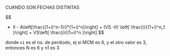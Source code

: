 CUANDO SON FECHAS DISTINTAS

$$
- II - A\left[\frac{(1+i)^n-1}{i*(1+i)^n}\right] + (VS -II) \left[ \frac{i}{(1+i)^n_1 }\right] + VS\left[ \frac{i}{(1+i)^n }\right]
$$

donde `n1` es el no. de perdiodo, ej si MCM es 6, y el otro valor es 3, entonces N es 6 y n1 es 3


